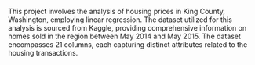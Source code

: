 This project involves the analysis of housing prices in King County, Washington, employing linear regression. The dataset utilized for this analysis is sourced from Kaggle, providing comprehensive information on homes sold in the region between May 2014 and May 2015. The dataset encompasses 21 columns, each capturing distinct attributes related to the housing transactions. 
